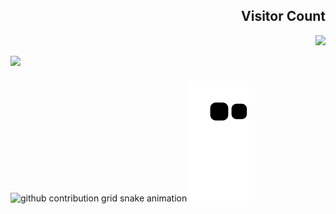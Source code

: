 <h2 align="right">Visitor Count</h2>
<img align="right" src="https://profile-counter.glitch.me/bathanh0309/count.svg" />
<h1 align="left">
    <img src="https://readme-typing-svg.herokuapp.com/?font=Righteous&size=35&center=true&vCenter=true&width=1000&height=70&duration=3000&lines=Hi+There!+👋;+I'm+Ba+Thanh!;" />
</h1>


![github contribution grid snake animation](https://raw.githubusercontent.com/bathanh0309/bathanh0309/output/github-contribution-grid-snake-dark.svg#gh-dark-mode-only)
![github contribution grid snake animation](https://raw.githubusercontent.com/bathanh0309/bathanh0309/output/github-contribution-grid-snake.svg#gh-light-mode-only)
